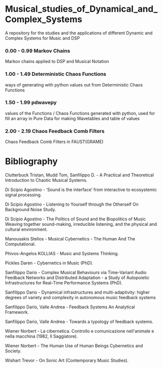 # Musical_studies_of_Dynamical_and_Complex_Systems

A repository for the studies and the applications of different Dynamic and Complex Systems for Music and DSP

### 0.00 - 0.99 Markov Chains
Markov chains applied to DSP and Musical Notation
### 1.00 - 1.49 Deterministic Chaos Functions
ways of generating with python values out from Deterministic Chaos Functions
### 1.50 - 1.99 pdwavepy
values of the Functions / Chaos Functions generated with python,
used for fill an array in Pure Data for making Wavetables and table of values
### 2.00 - 2.19 Chaos Feedback Comb Filters
Chaos Feedback Comb Filters in FAUST(GRAME)


# Bibliography

Clutterbuck Tristan, Mudd Tom, Sanfilippo D. - A Practical and Theoretical Introduction to Chaotic Musical Systems.

Di Scipio Agostino - ‘Sound is the interface’ from interactive to ecosystemic signal processing.

Di Scipio Agostino - Listening to Yourself through the Otherself On Background Noise Study.

Di Scipio Agostino - The Politics of Sound and the Biopolitics of Music Weaving together sound-making, irreducible listening, and the physical and cultural environment.

Manousakis Stelios - Musical Cybernetics - The Human And The Computational.

Phivos-Angelos KOLLIAS - Music and Systems Thinking.

Pickles Daren - Cybernetics in Music (PhD).

Sanfilippo Dario - Complex Musical Behaviours via Time-Variant Audio Feedback Networks and Distributed Adaptation - a Study of Autopoietic Infrastructures for Real-Time Performance Systems (PhD).

Sanfilippo Dario - Dynamical infrastructures and multi-adaptivity: higher degrees of variety and complexity in autonomous music feedback systems

Sanfilippo Dario,  Valle Andrea - Feedback Systems An Analytical Framework.

Sanfilippo Dario,  Valle Andrea - Towards a typology of feedback systems.

Wiener  Norbert - La cibernetica. Controllo e comunicazione nell'animale e nella macchina (1982, Il Saggiatore).

Wiener  Norbert - The Human Use of Human Beings Cybernetics and Society.

Wishart Trevor - On Sonic Art (Contemporary Music Studies).
